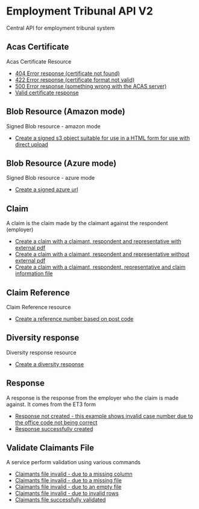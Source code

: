 # Employment Tribunal API V2
Central API for employment tribunal system

## Acas Certificate

Acas Certificate Resource

* [404 Error response (certificate not found)](acas_certificate/404_error_response_(certificate_not_found).md)
* [422 Error response (certificate format not valid)](acas_certificate/422_error_response_(certificate_format_not_valid).md)
* [500 Error response (something wrong with the ACAS server)](acas_certificate/500_error_response_(something_wrong_with_the_acas_server).md)
* [Valid certificate response](acas_certificate/valid_certificate_response.md)

## Blob Resource (Amazon mode)

Signed Blob resource - amazon mode

* [Create a signed s3 object suitable for use in a HTML form for use with direct upload](blob_resource_(amazon_mode)/create_a_signed_s3_object_suitable_for_use_in_a_html_form_for_use_with_direct_upload.md)

## Blob Resource (Azure mode)

Signed Blob resource - azure mode

* [Create a signed azure url](blob_resource_(azure_mode)/create_a_signed_azure_url.md)

## Claim

A claim is the claim made by the claimant against the respondent (employer)

* [Create a claim with a claimant, respondent and representative with external pdf](claim/create_a_claim_with_a_claimant,_respondent_and_representative_with_external_pdf.md)
* [Create a claim with a claimant, respondent and representative without external pdf](claim/create_a_claim_with_a_claimant,_respondent_and_representative_without_external_pdf.md)
* [Create a claim with a claimant, respondent, representative and claim information file](claim/create_a_claim_with_a_claimant,_respondent,_representative_and_claim_information_file.md)

## Claim Reference

Claim Reference resource

* [Create a reference number based on post code](claim_reference/create_a_reference_number_based_on_post_code.md)

## Diversity response

Diversity response resource

* [Create a diversity response](diversity_response/create_a_diversity_response.md)

## Response

A response is the response from the employer who the claim is made against.  It comes from the ET3 form

* [Response not created - this example shows invalid case number due to the office code not being correct](response/response_not_created_-_this_example_shows_invalid_case_number_due_to_the_office_code_not_being_correct.md)
* [Response successfully created](response/response_successfully_created.md)

## Validate Claimants File

A service perform validation using various commands

* [Claimants file invalid - due to a missing column](validate_claimants_file/claimants_file_invalid_-_due_to_a_missing_column.md)
* [Claimants file invalid - due to a missing file](validate_claimants_file/claimants_file_invalid_-_due_to_a_missing_file.md)
* [Claimants file invalid - due to an empty file](validate_claimants_file/claimants_file_invalid_-_due_to_an_empty_file.md)
* [Claimants file invalid - due to invalid rows](validate_claimants_file/claimants_file_invalid_-_due_to_invalid_rows.md)
* [Claimants file successfully validated](validate_claimants_file/claimants_file_successfully_validated.md)

